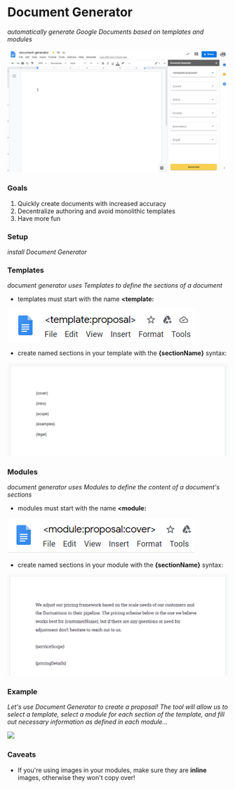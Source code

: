 # Document Generator

_automatically generate Google Documents based on templates and modules_

![](example.png)

### Goals

1. Quickly create documents with increased accuracy
2. Decentralize authoring and avoid monolithic templates
3. Have more fun

### Setup

_install Document Generator_

### Templates

_document generator uses Templates to define the sections of a document_

- templates must start with the name **<template:**

![](template-example.png)

- create named sections in your template with the **{sectionName}** syntax:

![](template-example-outline.png)

### Modules

_document generator uses Modules to define the content of a document's sections_

- modules must start with the name **<module:**

![](module-example.png)

- create named sections in your module with the **{sectionName}** syntax:

![](module-example-outline.png)

### Example

_Let's use Document Generator to create a proposal! The tool will allow us to select a template, select a module for each section of the template, and fill out necessary information as defined in each module..._

![](generate.gif)

### Caveats

- If you're using images in your modules, make sure they are **inline** images, otherwise they won't copy over!
